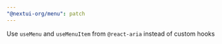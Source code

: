 ```yaml
---
"@nextui-org/menu": patch
---
```


Use `useMenu` and `useMenuItem` from `@react-aria` instead of custom hooks
